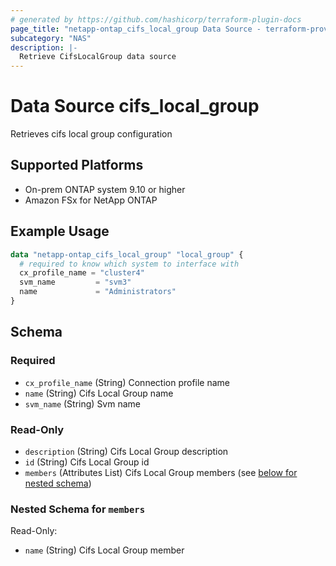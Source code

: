 ```yaml
---
# generated by https://github.com/hashicorp/terraform-plugin-docs
page_title: "netapp-ontap_cifs_local_group Data Source - terraform-provider-netapp-ontap"
subcategory: "NAS"
description: |-
  Retrieve CifsLocalGroup data source
---
```


# Data Source cifs_local_group

Retrieves cifs local group configuration

## Supported Platforms

* On-prem ONTAP system 9.10 or higher
* Amazon FSx for NetApp ONTAP

## Example Usage

```terraform
data "netapp-ontap_cifs_local_group" "local_group" {
  # required to know which system to interface with
  cx_profile_name = "cluster4"
  svm_name         = "svm3"
  name             = "Administrators"
}
```

<!-- schema generated by tfplugindocs -->
## Schema

### Required

- `cx_profile_name` (String) Connection profile name
- `name` (String) Cifs Local Group name
- `svm_name` (String) Svm name

### Read-Only

- `description` (String) Cifs Local Group description
- `id` (String) Cifs Local Group id
- `members` (Attributes List) Cifs Local Group members (see [below for nested schema](#nestedatt--members))

<a id="nestedatt--members"></a>

### Nested Schema for `members`

Read-Only:

- `name` (String) Cifs Local Group member

